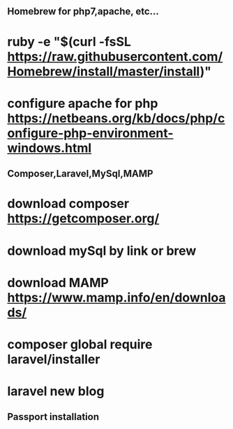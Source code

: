 
## Homebrew for php7,apache, etc...
# ruby -e "$(curl -fsSL https://raw.githubusercontent.com/Homebrew/install/master/install)"
# configure apache for php https://netbeans.org/kb/docs/php/configure-php-environment-windows.html

## Composer,Laravel,MySql,MAMP

# download composer https://getcomposer.org/
# download mySql by link or brew
# download MAMP https://www.mamp.info/en/downloads/

# composer global require laravel/installer
# laravel new blog

## Passport installation



